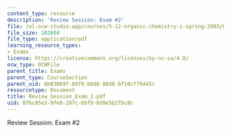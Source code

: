 ```yaml
---
content_type: resource
description: 'Review Session: Exam #2'
file: /ol-ocw-studio-app/courses/5-12-organic-chemistry-i-spring-2003/07bc05e39fe8207c6bf96d9e5b2fbc8c_Review_Session_Exam_2.pdf
file_size: 102604
file_type: application/pdf
learning_resource_types:
- Exams
license: https://creativecommons.org/licenses/by-nc-sa/4.0/
ocw_type: OCWFile
parent_title: Exams
parent_type: CourseSection
parent_uid: 6b83069f-89f0-bb88-88d8-6f10cf79445c
resourcetype: Document
title: Review_Session_Exam_2.pdf
uid: 07bc05e3-9fe8-207c-6bf9-6d9e5b2fbc8c
---
```

Review Session: Exam #2